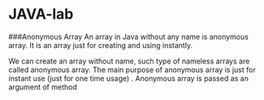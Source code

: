 # JAVA-lab
###Anonymous Array
An array in Java without any name is anonymous array. It is an array just for creating and using instantly.

We can create an array without name, such type of nameless arrays are called anonymous array.
The main purpose of anonymous array is just for instant use (just for one time usage) .
Anonymous array is passed as an argument of method
